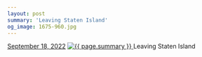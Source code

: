 ```yaml
---
layout: post
summary: 'Leaving Staten Island'
og_image: 1675-960.jpg
---
```


<p>
  <time>
    <a href="/1675">September 18, 2022</a>
  </time>
  <a href="/1675">
    <img src="{{ site.assets_url }}/1675-480.jpg" srcset="{{ site.assets_url }}/1675-240.jpg 240w, {{ site.assets_url }}/1675-480.jpg 480w, {{ site.assets_url }}/1675-720.jpg 720w, {{ site.assets_url }}/1675-960.jpg 960w" sizes="(min-width: 700px) 50vw, calc(100vw - 2rem)" alt="{{ page.summary }}" />
  </a>
  <span>Leaving Staten Island</span>
</p>
